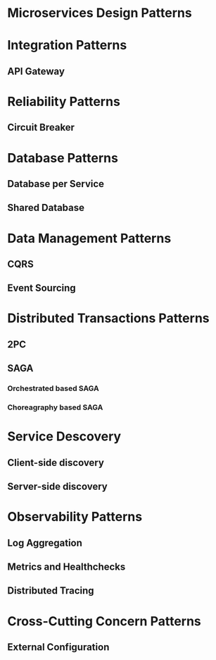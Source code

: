 # Microservices Design Patterns

# Integration Patterns

## API Gateway

# Reliability Patterns

## Circuit Breaker

# Database Patterns

## Database per Service

## Shared Database

# Data Management Patterns

## CQRS

## Event Sourcing

# Distributed Transactions Patterns

## 2PC

## SAGA

### Orchestrated based SAGA

### Choreagraphy based SAGA

# Service Descovery

## Client-side discovery

## Server-side discovery

# Observability Patterns

## Log Aggregation

## Metrics and Healthchecks

## Distributed Tracing

# Cross-Cutting Concern Patterns

## External Configuration



